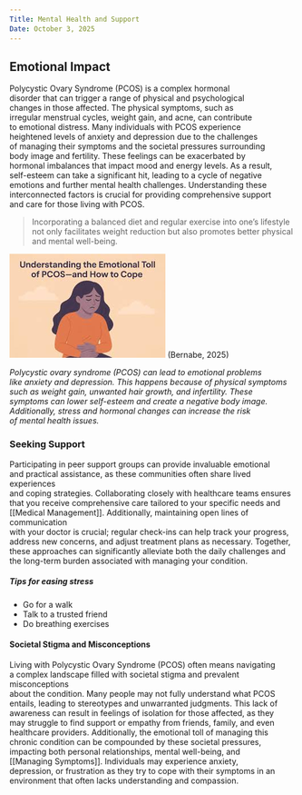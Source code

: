 ```yaml
---
Title: Mental Health and Support
Date: October 3, 2025
---
```

## Emotional Impact

Polycystic Ovary Syndrome (PCOS) is a complex hormonal  
disorder that can trigger a range of physical and psychological  
changes in those affected. The physical symptoms, such as  
irregular menstrual cycles, weight gain, and acne, can contribute  
to emotional distress. Many individuals with PCOS experience  
heightened levels of anxiety and depression due to the challenges  
of managing their symptoms and the societal pressures surrounding  
body image and fertility. These feelings can be exacerbated by  
hormonal imbalances that impact mood and energy levels. As a result,  
self-esteem can take a significant hit, leading to a cycle of negative  
emotions and further mental health challenges. Understanding these  
interconnected factors is crucial for providing comprehensive support  
and care for those living with PCOS.


> Incorporating a balanced diet and regular exercise into one’s lifestyle  
> not only facilitates weight reduction but also promotes better physical  
> and mental well-being.   


![PCOS Impact](image-4.png)
(Bernabe, 2025)

*Polycystic ovary syndrome (PCOS) can lead to emotional problems  
like anxiety and depression. This happens because of physical symptoms  
such as weight gain, unwanted hair growth, and infertility. These  
symptoms can lower self-esteem and create a negative body image.  
Additionally, stress and hormonal changes can increase the risk  
of mental health issues.*

### Seeking Support

Participating in peer support groups can provide invaluable emotional  
and practical assistance, as these communities often share lived experiences  
and coping strategies. Collaborating closely with healthcare teams ensures  
that you receive comprehensive care tailored to your specific needs and  
[[Medical Management]]. Additionally, maintaining open lines of communication  
with your doctor is crucial; regular check-ins can help track your progress,  
address new concerns, and adjust treatment plans as necessary. Together,  
these approaches can significantly alleviate both the daily challenges and  
the long-term burden associated with managing your condition.

##### Tips for easing stress

- Go for a walk
- Talk to a trusted friend
- Do breathing exercises

#### Societal Stigma and Misconceptions

Living with Polycystic Ovary Syndrome (PCOS) often means navigating  
a complex landscape filled with societal stigma and prevalent misconceptions  
about the condition. Many people may not fully understand what PCOS  
entails, leading to stereotypes and unwarranted judgments. This lack of  
awareness can result in feelings of isolation for those affected, as they  
may struggle to find support or empathy from friends, family, and even  
healthcare providers. Additionally, the emotional toll of managing this  
chronic condition can be compounded by these societal pressures,  
impacting both personal relationships, mental well-being, and  
[[Managing Symptoms]]. Individuals may experience anxiety,  
depression, or frustration as they try to cope with their symptoms in an  
environment that often lacks understanding and compassion.